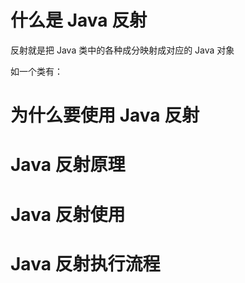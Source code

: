 
# 什么是 Java 反射

反射就是把 Java 类中的各种成分映射成对应的 Java 对象

如一个类有： 

# 为什么要使用 Java 反射

# Java 反射原理

# Java 反射使用

# Java 反射执行流程

 

